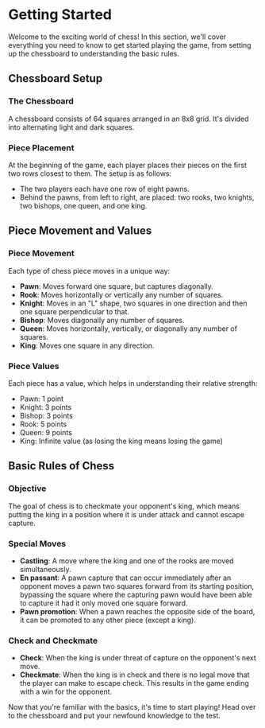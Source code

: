 # Getting Started

Welcome to the exciting world of chess! In this section, we'll cover everything you need to know to get started playing the game, from setting up the chessboard to understanding the basic rules.

## Chessboard Setup

### The Chessboard
A chessboard consists of 64 squares arranged in an 8x8 grid. It's divided into alternating light and dark squares.

### Piece Placement
At the beginning of the game, each player places their pieces on the first two rows closest to them. The setup is as follows:
- The two players each have one row of eight pawns.
- Behind the pawns, from left to right, are placed: two rooks, two knights, two bishops, one queen, and one king.

## Piece Movement and Values

### Piece Movement
Each type of chess piece moves in a unique way:
- **Pawn**: Moves forward one square, but captures diagonally.
- **Rook**: Moves horizontally or vertically any number of squares.
- **Knight**: Moves in an "L" shape, two squares in one direction and then one square perpendicular to that.
- **Bishop**: Moves diagonally any number of squares.
- **Queen**: Moves horizontally, vertically, or diagonally any number of squares.
- **King**: Moves one square in any direction.

### Piece Values
Each piece has a value, which helps in understanding their relative strength:
- Pawn: 1 point
- Knight: 3 points
- Bishop: 3 points
- Rook: 5 points
- Queen: 9 points
- King: Infinite value (as losing the king means losing the game)

## Basic Rules of Chess

### Objective
The goal of chess is to checkmate your opponent's king, which means putting the king in a position where it is under attack and cannot escape capture.

### Special Moves
- **Castling**: A move where the king and one of the rooks are moved simultaneously.
- **En passant**: A pawn capture that can occur immediately after an opponent moves a pawn two squares forward from its starting position, bypassing the square where the capturing pawn would have been able to capture it had it only moved one square forward.
- **Pawn promotion**: When a pawn reaches the opposite side of the board, it can be promoted to any other piece (except a king).

### Check and Checkmate
- **Check**: When the king is under threat of capture on the opponent's next move.
- **Checkmate**: When the king is in check and there is no legal move that the player can make to escape check. This results in the game ending with a win for the opponent.

Now that you're familiar with the basics, it's time to start playing! Head over to the chessboard and put your newfound knowledge to the test.
